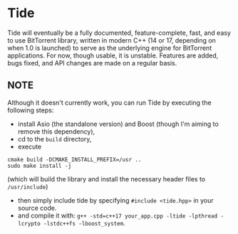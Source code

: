 # Tide

Tide will eventually be a fully documented, feature-complete, fast, and easy to use BitTorrent library, written in modern C++ (14 or 17, depending on when 1.0 is launched) to serve as the underlying engine for BitTorrent applications.
For now, though usable, it is unstable. Features are added, bugs fixed, and API changes are made on a regular basis.

## NOTE

Although it doesn't currently work, you can run Tide by executing the following steps:
- install Asio (the standalone version) and Boost (though I'm aiming to remove this dependency),
- cd to the `build` directory,
- execute
```
cmake build -DCMAKE_INSTALL_PREFIX=/usr ..
sudo make install -j
```
(which will build the library and install the necessary header files to `/usr/include`)
- then simply include tide by specifying `#include <tide.hpp>` in your source code.
- and compile it with: `g++ -std=c++17 your_app.cpp -ltide -lpthread -lcrypto -lstdc++fs -lboost_system`.
